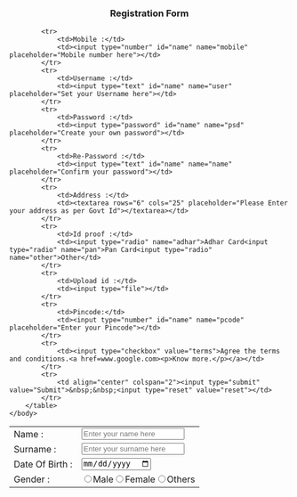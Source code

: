 <!DOCTYPE html>
<html>
    <head>
        <title>Registration Form</title>
        <link rel="stylesheet" href="style.css" type="text/css">
    </head>
    <body>
          <h3 align="center">Registration Form</h3>
        <table align="center" cellpadding="10">
            <tr>
                <td>Name :</td>
                <td><input type="text" id="name" name="name" placeholder="Enter your name here"></td>
            </tr>
            <tr>
                <td>Surname :</td>
                <td><input type="text" id="name" name="sname" placeholder="Enter your surname here"></td>
            </tr>
            <tr>
                <td>Date Of Birth :</td>
                <td><input type="date" id="name" name="dob"></td>
            </tr>
            <tr>
                <td>Gender :</td>
                <td><input type="radio" name="male">Male<input type="radio" name="female">Female<input type="radio" name="others">Others</td>
            </tr>

            <tr>
                <td>Mobile :</td>
                <td><input type="number" id="name" name="mobile" placeholder="Mobile number here"></td>
            </tr>
            <tr>
                <td>Username :</td>
                <td><input type="text" id="name" name="user" placeholder="Set your Username here"></td>
            </tr>
            <tr>
                <td>Password :</td>
                <td><input type="password" id="name" name="psd" placeholder="Create your own password"></td>
            </tr>
            <tr>
                <td>Re-Password :</td>
                <td><input type="text" id="name" name="name" placeholder="Confirm your password"></td>
            </tr>
            <tr>
                <td>Address :</td>
                <td><textarea rows="6" cols="25" placeholder="Please Enter your address as per Govt Id"></textarea></td>
            </tr>
            <tr>
                <td>Id proof :</td>
                <td><input type="radio" name="adhar">Adhar Card<input type="radio" name="pan">Pan Card<input type="radio" name="other">Other</td>
            </tr>
            <tr>
                <td>Upload id :</td>
                <td><input type="file"></td>
            </tr>
            <tr>
                <td>Pincode:</td>
                <td><input type="number" id="name" name="pcode" placeholder="Enter your Pincode"></td>
            </tr>
            <tr>
                <td><input type="checkbox" value="terms">Agree the terms and conditions.<a href=www.google.com><p>Know more.</p></a></td>
            </tr>
            <tr>
                <td align="center" colspan="2"><input type="submit" value="Submit">&nbsp;&nbsp;<input type="reset" value="reset"></td>
            </tr>
        </table>
    </body>
</html>
